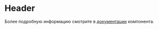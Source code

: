 # Header

Более подробную информацию смотрите в <a href="https://lego.yandex-team.ru/lego-components/components/header/examples" target="_blank">документации</a> компонента.
